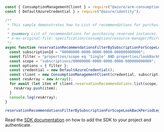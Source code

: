```javascript
const { ConsumptionManagementClient } = require("@azure/arm-consumption");
const { DefaultAzureCredential } = require("@azure/identity");

/**
 * This sample demonstrates how to List of recommendations for purchasing reserved instances.
 *
 * @summary List of recommendations for purchasing reserved instances.
 * x-ms-original-file: specification/consumption/resource-manager/Microsoft.Consumption/stable/2021-10-01/examples/ReservationRecommendationsFilterBySubscriptionForScopeLookBackPeriod.json
 */
async function reservationRecommendationsFilterBySubscriptionForScopeLookBackPeriodLegacy() {
  const subscriptionId = "00000000-0000-0000-0000-000000000000";
  const filter = "properties/scope eq 'Single' AND properties/lookBackPeriod eq 'Last7Days'";
  const scope = "subscriptions/00000000-0000-0000-0000-000000000000";
  const options = { filter };
  const credential = new DefaultAzureCredential();
  const client = new ConsumptionManagementClient(credential, subscriptionId);
  const resArray = new Array();
  for await (let item of client.reservationRecommendations.list(scope, options)) {
    resArray.push(item);
  }
  console.log(resArray);
}

reservationRecommendationsFilterBySubscriptionForScopeLookBackPeriodLegacy().catch(console.error);
```

Read the [SDK documentation](https://github.com/Azure/azure-sdk-for-js/blob/%40azure%2Farm-consumption_9.0.1/sdk/consumption/arm-consumption/README.md) on how to add the SDK to your project and authenticate.
